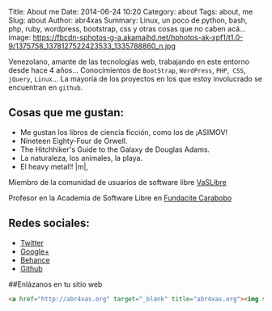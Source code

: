 Title: About me
Date: 2014-06-24 10:20
Category: about
Tags: about, me
Slug: about
Author: abr4xas
Summary: Linux, un poco de python, bash, php, ruby, wordpress, bootstrap, css y otras cosas que no caben acá...
image: https://fbcdn-sphotos-g-a.akamaihd.net/hphotos-ak-xpf1/t1.0-9/1375758_1378127522423533_1335788860_n.jpg

Venezolano, amante de las tecnologías web, trabajando en este entorno desde hace 4 años... Conocimientos de ```BootStrap```, ```WordPress```, ```PHP```,``` CSS```, ```jQuery```, ```Linux```... La mayoría de los proyectos en los que estoy involucrado se encuentran en ```github```.

## Cosas que me gustan: 

 * Me gustan los libros de ciencia ficción, como los de ¡ASIMOV! 
 * Nineteen Eighty-Four de Orwell.
 * The Hitchhiker's Guide to the Galaxy de Douglas Adams.
 * La naturaleza, los animales, la playa.
 * El heavy metal!! |m|, 


Miembro de la comunidad de usuarios de software libre [VaSLibre](http://vaslibre.org.ve "VaSLibre")

Profesor en la Academia de Software Libre en [Fundacite Carabobo](www.fundacite-carabobo.gob.ve/ "Fundacite Carabobo")


## Redes sociales:

 * [Twitter](https://twitter.com/abr4xas "Sigueme en twitter")
 * [Google+](https://plus.google.com/u/0/+%C3%A1ngelcruzj/posts "Sigueme en g+")
 * [Behance](http://behance.net/abr4xas "Portafolios") 
 * [Github](https://github.com/abr4xas "Mi repo")





##Enlázanos en tu sitio web
```html
<a href="http://abr4xas.org" target="_blank" title="abr4xas.org"><img src="https://fbcdn-sphotos-g-a.akamaihd.net/hphotos-ak-prn2/t1/1375758_1378127522423533_1335788860_n.jpg" alt="abr4xas.org" width="468" height="60" border="0" /></a>
```

[id]: https://github.global.ssl.fastly.net/images/modules/logos_page/GitHub-Logo.png  "Github Logo"

    